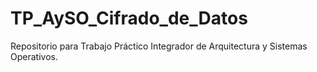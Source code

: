 # TP_AySO_Cifrado_de_Datos
Repositorio para Trabajo Práctico Integrador de Arquitectura y Sistemas Operativos.
